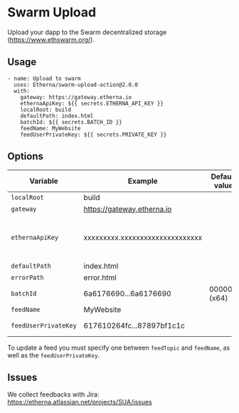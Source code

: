 # Swarm Upload

Upload your dapp to the Swarm decentralized storage (https://www.ethswarm.org/).

## Usage

```
- name: Upload to swarm
  uses: Etherna/swarm-upload-action@2.0.0
  with:
    gateway: https://gateway.etherna.io
    ethernaApiKey: ${{ secrets.ETHERNA_API_KEY }}
    localRoot: build
    defaultPath: index.html
    batchId: ${{ secrets.BATCH_ID }}
    feedName: MyWebsite
    feedUserPrivateKey: ${{ secrets.PRIVATE_KEY }}
```

## Options

| Variable             | Example                         | Default value | Description                                                                                              |
| -------------------- | ------------------------------- | ------------- | -------------------------------------------------------------------------------------------------------- |
| `localRoot`          | build                           |               | Local folder to upload                                                                                   |
| `gateway`            | https://gateway.etherna.io      |               | Swarm Gateway Host                                                                                       |
| `ethernaApiKey`      | xxxxxxxxx.xxxxxxxxxxxxxxxxxxxxx |               | Etherna Api key (optional / required for `https://gateway.etherna.io` get one at https://sso.etherna.io) |
| `defaultPath`        | index.html                      |               | Default path (optional)                                                                                  |
| `errorPath`          | error.html                      |               | Error path (optional)                                                                                    |
| `batchId`            | 6a6176690...6a6176690           | 00000...(x64) | Batch Id used to upload data (optional)                                                                  |
| `feedName`           | MyWebsite                       |               | Feed topic name (optional)                                                                               |
| `feedUserPrivateKey` | 617610264fc...87897bf1c1c       |               | Feed user (optional / required to update feed)                                                           |

To update a feed you must specify one between `feedTopic` and `feedName`, as well as the `feedUserPrivateKey`.

## Issues

We collect feedbacks with Jira:
https://etherna.atlassian.net/projects/SUA/issues
